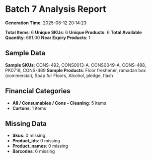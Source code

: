 # Batch 7 Analysis Report

**Generation Time**: 2025-08-12 20:14:23

**Total Items**: 6
**Unique SKUs**: 6
**Unique Products**: 6
**Total Available Quantity**: 681.00
**Near Expiry Products**: 1

## Sample Data
**Sample SKUs**: CONS-492, CONS0013-A, CONS0049-A, CONS-488, PK0718, CONS-489
**Sample Products**: Floor freshener, ramadan box (commercial), Soap for Floors, Alcohol, pledge, flash

## Financial Categories
- **All / Consumables / Cons - Cleaning**: 5 items
- **Cartons**: 1 items

## Missing Data
- **Skus**: 0 missing
- **Product_ids**: 0 missing
- **Product_names**: 0 missing
- **Barcodes**: 6 missing
